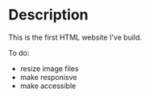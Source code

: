 # Description

This is the first HTML website I've build.

To do:

- resize image files
- make responisve
- make accessible
